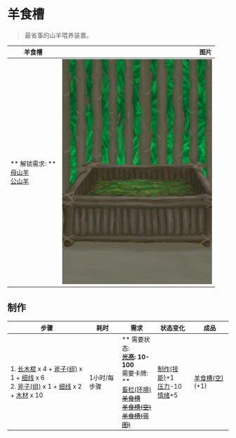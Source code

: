 # 羊食槽  
> 最省事的山羊喂养装置。  
  
  羊食槽  |   图片   
 ----  |  ----:   
 ** 解锁需求: **<br>[母山羊](GoatEnclosureFemale.md)<br>[公山羊](GoatEnclosureMale.md)  |  ![](Sprite/FeedingTrough.png)   
  
## 制作  
步骤  |  耗时  |  需求  |  状态变化  |  成品  
----  |  ----  |  ----  |  ----  |  ----  
1. [长木棍](StickLong.md) x 4 + [斧子(组)](GpTag_Axe.md) x 1 + [细线](CordFiber.md) x 6<br>2. [斧子(组)](GpTag_Axe.md) x 1 + [细线](CordFiber.md) x 2 + [木材](Wood.md) x 10  |  1小时/每步骤  |  ** 需要状态: **<br>[光亮](Light.md): 10-100<br>** 需要卡牌: **<br>[畜栏(环境)](Env_Enclosure.md)<br>~~[羊食槽](GoatFeeder.md)~~<br>~~[羊食槽(空)](GoatFeederEmpty.md)~~<br>~~[羊食槽(蓝图)](Bp_GoatFeeder.md)~~  |  [制作(技能)](Skill_Crafting.md)+1<br>[压力](Stress.md)-10<br>[情绪](Morale.md)+5  |  [羊食槽(空)](GoatFeederEmpty.md)(+1)  
